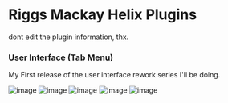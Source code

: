 # Riggs Mackay Helix Plugins
dont edit the plugin information, thx.

### User Interface (Tab Menu)
My First release of the user interface rework series I'll be doing.

![image](https://github.com/riggs9162/RiggsHelixPlugins/assets/49407096/37e93fdf-32e5-43d7-85c7-ac47120f7206)
![image](https://github.com/riggs9162/RiggsHelixPlugins/assets/49407096/7155a11a-12b2-47c9-832b-f25889c599a3)
![image](https://github.com/riggs9162/RiggsHelixPlugins/assets/49407096/3013d877-139f-456d-8ec2-1d1a9d9cc72c)
![image](https://github.com/riggs9162/RiggsHelixPlugins/assets/49407096/41f21344-5cbe-4005-8e5c-6971394c1a12)
![image](https://github.com/riggs9162/RiggsHelixPlugins/assets/49407096/b57f812e-0060-4084-8d5d-f0bb92df5458)
